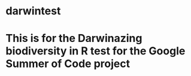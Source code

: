 # darwintest
# This is for the Darwinazing biodiversity in R test for the Google Summer of Code project
